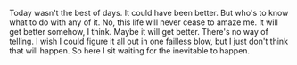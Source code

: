 Today wasn't the best of days. It could have been better. But who's to know what 
to do with any of it. No, this life will never cease to amaze me. It will get 
better somehow, I think. Maybe it will get better. There's no way of telling. I 
wish I could figure it all out in one failless blow, but I just don't think that 
will happen. So here I sit waiting for the inevitable to happen.
